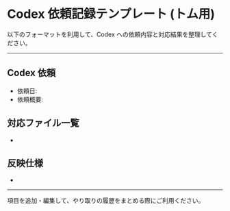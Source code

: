 # Codex 依頼記録テンプレート (トム用)

以下のフォーマットを利用して、Codex への依頼内容と対応結果を整理してください。

---
## Codex 依頼
- 依頼日: 
- 依頼概要: 

## 対応ファイル一覧
- 

## 反映仕様
- 

---

項目を追加・編集して、やり取りの履歴をまとめる際にご利用ください。
